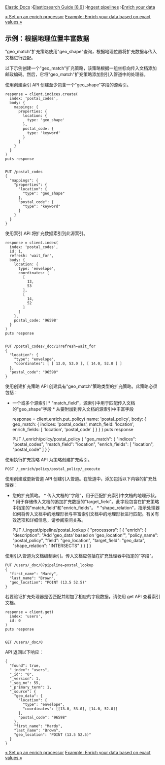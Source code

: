 

[Elastic Docs](/guide/) ›[Elasticsearch Guide [8.9]](index.md) ›[Ingest
pipelines](ingest.md) ›[Enrich your data](ingest-enriching-data.md)

[« Set up an enrich processor](enrich-setup.md) [Example: Enrich your data
based on exact values »](match-enrich-policy-type.md)

## 示例：根据地理位置丰富数据

"geo_match"扩充策略使用"geo_shape"查询，根据地理位置将扩充数据与传入文档进行匹配。

以下示例创建一个"geo_match"扩充策略，该策略根据一组坐标向传入文档添加邮政编码。然后，它将"geo_match"扩充策略添加到引入管道中的处理器。

使用创建索引 API 创建至少包含一个"geo_shape"字段的源索引。

    
    
    response = client.indices.create(
      index: 'postal_codes',
      body: {
        mappings: {
          properties: {
            location: {
              type: 'geo_shape'
            },
            postal_code: {
              type: 'keyword'
            }
          }
        }
      }
    )
    puts response
    
    
    PUT /postal_codes
    {
      "mappings": {
        "properties": {
          "location": {
            "type": "geo_shape"
          },
          "postal_code": {
            "type": "keyword"
          }
        }
      }
    }

使用索引 API 将扩充数据索引到此源索引。

    
    
    response = client.index(
      index: 'postal_codes',
      id: 1,
      refresh: 'wait_for',
      body: {
        location: {
          type: 'envelope',
          coordinates: [
            [
              13,
              53
            ],
            [
              14,
              52
            ]
          ]
        },
        postal_code: '96598'
      }
    )
    puts response
    
    
    PUT /postal_codes/_doc/1?refresh=wait_for
    {
      "location": {
        "type": "envelope",
        "coordinates": [ [ 13.0, 53.0 ], [ 14.0, 52.0 ] ]
      },
      "postal_code": "96598"
    }

使用创建扩充策略 API 创建具有"geo_match"策略类型的扩充策略。此策略必须包括：

* 一个或多个源索引 * "match_field"，源索引中用于匹配传入文档的"geo_shape"字段 * 从要附加到传入文档的源索引中丰富字段

    
    
    response = client.enrich.put_policy(
      name: 'postal_policy',
      body: {
        geo_match: {
          indices: 'postal_codes',
          match_field: 'location',
          enrich_fields: [
            'location',
            'postal_code'
          ]
        }
      }
    )
    puts response
    
    
    PUT /_enrich/policy/postal_policy
    {
      "geo_match": {
        "indices": "postal_codes",
        "match_field": "location",
        "enrich_fields": [ "location", "postal_code" ]
      }
    }

使用执行扩充策略 API 为策略创建扩充索引。

    
    
    POST /_enrich/policy/postal_policy/_execute

使用创建或更新管道 API 创建引入管道。在管道中，添加包括以下内容的扩充处理器：

* 您的扩充策略。  * 传入文档的"字段"，用于匹配扩充索引中文档的地理形状。  * 用于存储传入文档的追加扩充数据的"target_field"。此字段包含在扩充策略中指定的"match_field"和"enrich_fields"。  * "shape_relation"，指示处理器如何将传入文档中的地理形状与丰富索引文档中的地理形状进行匹配。有关有效选项和详细信息，请参阅空间关系。

    
    
    PUT /_ingest/pipeline/postal_lookup
    {
      "processors": [
        {
          "enrich": {
            "description": "Add 'geo_data' based on 'geo_location'",
            "policy_name": "postal_policy",
            "field": "geo_location",
            "target_field": "geo_data",
            "shape_relation": "INTERSECTS"
          }
        }
      ]
    }

使用引入管道为文档编制索引。传入文档应包括在扩充处理器中指定的"字段"。

    
    
    PUT /users/_doc/0?pipeline=postal_lookup
    {
      "first_name": "Mardy",
      "last_name": "Brown",
      "geo_location": "POINT (13.5 52.5)"
    }

若要验证扩充处理器是否匹配并附加了相应的字段数据，请使用 get API 查看索引文档。

    
    
    response = client.get(
      index: 'users',
      id: 0
    )
    puts response
    
    
    GET /users/_doc/0

API 返回以下响应：

    
    
    {
      "found": true,
      "_index": "users",
      "_id": "0",
      "_version": 1,
      "_seq_no": 55,
      "_primary_term": 1,
      "_source": {
        "geo_data": {
          "location": {
            "type": "envelope",
            "coordinates": [[13.0, 53.0], [14.0, 52.0]]
          },
          "postal_code": "96598"
        },
        "first_name": "Mardy",
        "last_name": "Brown",
        "geo_location": "POINT (13.5 52.5)"
      }
    }

[« Set up an enrich processor](enrich-setup.md) [Example: Enrich your data
based on exact values »](match-enrich-policy-type.md)
